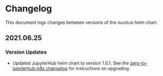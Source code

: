 # Changelog

This document logs changes between versions of the `daskhub` helm chart.

## 2021.06.25

### Version Updates

* Updated JupyterHub helm chart to version 1.0.1. See the [zero-to-jupyterhub-k8s changelog](https://github.com/jupyterhub/zero-to-jupyterhub-k8s/blob/main/CHANGELOG.md#10) for instructions on upgrading.
